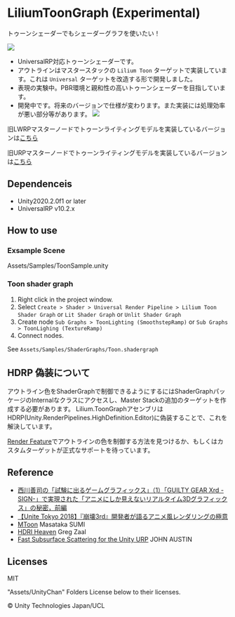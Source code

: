 # LiliumToonGraph (Experimental)

トゥーンシェーダーでもシェーダーグラフを使いたい！

![](https://github.com/you-ri/LiliumToonGraph/blob/master/Docs/screenshot.png?raw=true)

+ UniversalRP対応トゥーンシェーダーです。
+ アウトラインはマスタースタックの `Lilium Toon` ターゲットで実装しています。これは `Universal` ターゲットを改造する形で開発しました。
+ 表現の実験中。PBR環境と親和性の高いトゥーンシェーダーを目指しています。
+ 開発中です。将来のバージョンで仕様が変わります。また実装には処理効率が悪い部分等があります。
![](https://i.imgur.com/uvc6CwX.gif)


旧LWRPマスターノードでトゥーンライティングモデルを実装しているバージョンは[こちら](https://github.com/you-ri/LiliumToonGraph/tree/lwrp)

旧URPマスターノードでトゥーンライティングモデルを実装しているバージョンは[こちら](https://github.com/you-ri/LiliumToonGraph/tree/urp-master-node-toon)

## Dependenceis
+ Unity2020.2.0f1 or later
+ UniversalRP v10.2.x

## How to use

### Exsample Scene
Assets/Samples/ToonSample.unity

### Toon shader graph
1. Right click in the project window.
2. Select `Create > Shader > Universal Render Pipeline > Lilium Toon Shader Graph` or `Lit Shader Graph` or `Unlit Shader Graph`
3. Create node `Sub Graphs > ToonLighting (SmoothstepRamp)` or `Sub Graphs > ToonLighing (TextureRamp)`
4. Connect nodes.

See `Assets/Samples/ShaderGraphs/Toon.shadergraph`

## HDRP 偽装について

アウトライン色をShaderGraphで制御できるようにするにはShaderGraphパッケージのInternalなクラスにアクセスし、Master Stackの追加のターゲットを作成する必要があります。
Lilium.ToonGraphアセンブリはHDRP(Unity.RenderPipelines.HighDefinition.Editor)に偽装することで、これを解決しています。

[Render Feature](https://github.com/Unity-Technologies/UniversalRenderingExamples)でアウトラインの色を制御する方法を見つけるか、もしくはカスタムターゲットが正式なサポートを待っています。

## Reference

- [西川善司の「試験に出るゲームグラフィックス」（1）「GUILTY GEAR Xrd -SIGN-」で実現された「アニメにしか見えないリアルタイム3Dグラフィックス」の秘密，前編](https://www.4gamer.net/games/216/G021678/20140703095/)
- [【Unite Tokyo 2018】『崩壊3rd』開発者が語るアニメ風レンダリングの極意](https://www.slideshare.net/UnityTechnologiesJapan002/unite-tokyo-20183rd)
- [MToon](https://github.com/Santarh/MToon) Masataka SUMI
- [HDRI Heaven](https://hdrihaven.com/) Greg Zaal
- [Fast Subsurface Scattering for the Unity URP](https://johnaustin.io/articles/2020/fast-subsurface-scattering-for-the-unity-urp) JOHN AUSTIN

## Licenses

MIT

"Assets/UnityChan" Folders License below to their licenses.

© Unity Technologies Japan/UCL
